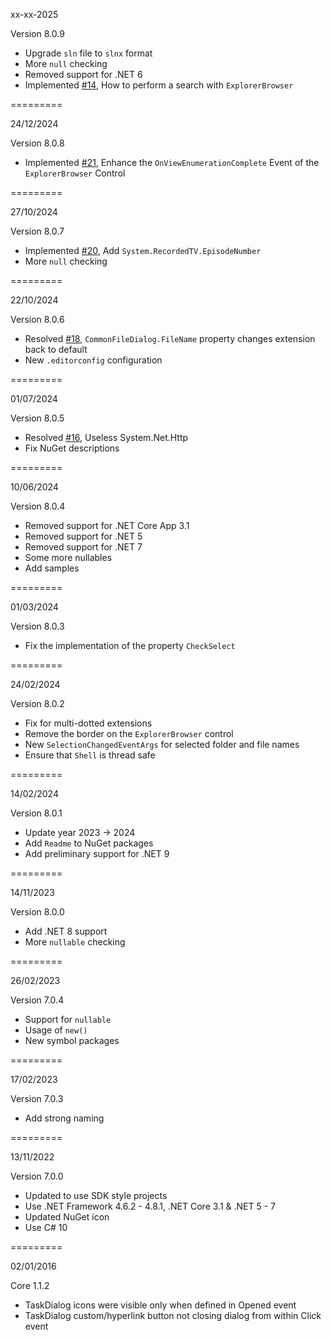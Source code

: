 xx-xx-2025

Version 8.0.9

- Upgrade `sln` file to `slnx` format
- More `null` checking
- Removed support for .NET 6
- Implemented [#14](https://github.com/PWagner1/Windows-API-CodePack-NET/issues/14), How to perform a search with `ExplorerBrowser`

=========

24/12/2024

Version 8.0.8
- Implemented [#21](https://github.com/PWagner1/Windows-API-CodePack-NET/issues/21), Enhance the `OnViewEnumerationComplete` Event of the `ExplorerBrowser` Control 

=========

27/10/2024

Version 8.0.7
- Implemented [#20](https://github.com/PWagner1/Windows-API-CodePack-NET/issues/20), Add `System.RecordedTV.EpisodeNumber`
- More `null` checking

=========

22/10/2024

Version 8.0.6
- Resolved [#18](https://github.com/PWagner1/Windows-API-CodePack-NET/issues/18), `CommonFileDialog.FileName` property changes extension back to default
- New `.editorconfig` configuration

=========

01/07/2024

Version 8.0.5
- Resolved [#16](https://github.com/Wagnerp/Windows-API-CodePack-NET/issues/16), Useless System.Net.Http
- Fix NuGet descriptions

=========

10/06/2024

Version 8.0.4
- Removed support for .NET Core App 3.1
- Removed support for .NET 5
- Removed support for .NET 7
- Some more nullables
- Add samples

=========

01/03/2024

Version 8.0.3
- Fix the implementation of the property `CheckSelect`

=========

24/02/2024

Version 8.0.2
- Fix for multi-dotted extensions
- Remove the border on the `ExplorerBrowser` control 
- New `SelectionChangedEventArgs` for selected folder and file names
- Ensure that `Shell` is thread safe

=========

14/02/2024

Version 8.0.1
- Update year 2023 -> 2024
- Add `Readme` to NuGet packages
- Add preliminary support for .NET 9

=========

14/11/2023

Version 8.0.0
- Add .NET 8 support
- More `nullable` checking

=========

26/02/2023

Version 7.0.4
- Support for `nullable`
- Usage of `new()`
- New symbol packages

=========

17/02/2023

Version 7.0.3
- Add strong naming

=========

13/11/2022

Version 7.0.0
- Updated to use SDK style projects
- Use .NET Framework 4.6.2 - 4.8.1, .NET Core 3.1 &  .NET 5 - 7
- Updated NuGet icon
- Use C# 10

=========

02/01/2016
 
Core 1.1.2
- TaskDialog icons were visible only when defined in Opened event
- TaskDialog custom/hyperlink button not closing dialog from within Click event
